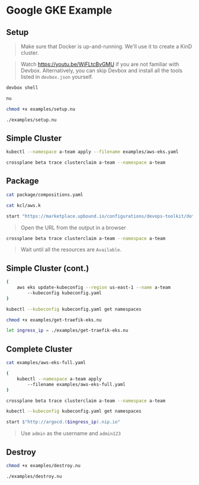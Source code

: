 # Google GKE Example

## Setup

> Make sure that Docker is up-and-running. We'll use it to create a KinD cluster.

> Watch https://youtu.be/WiFLtcBvGMU if you are not familiar with Devbox. Alternatively, you can skip Devbox and install all the tools listed in `devbox.json` yourself.

```sh
devbox shell

nu

chmod +x examples/setup.nu

./examples/setup.nu
```

## Simple Cluster

```sh
kubectl --namespace a-team apply --filename examples/aws-eks.yaml

crossplane beta trace clusterclaim a-team --namespace a-team
```

## Package

```sh
cat package/compositions.yaml

cat kcl/aws.k

start "https://marketplace.upbound.io/configurations/devops-toolkit/dot-kubernetes"
```

> Open the URL from the output in a browser

```sh
crossplane beta trace clusterclaim a-team --namespace a-team
```

> Wait until all the resources are `Available`.

## Simple Cluster (cont.)

```sh
(
    aws eks update-kubeconfig --region us-east-1 --name a-team
        --kubeconfig kubeconfig.yaml
)

kubectl --kubeconfig kubeconfig.yaml get namespaces

chmod +x examples/get-traefik-eks.nu

let ingress_ip = ./examples/get-traefik-eks.nu
```

## Complete Cluster

```sh
cat examples/aws-eks-full.yaml

(
    kubectl --namespace a-team apply
        --filename examples/aws-eks-full.yaml
)

crossplane beta trace clusterclaim a-team --namespace a-team

kubectl --kubeconfig kubeconfig.yaml get namespaces

start $"http://argocd.($ingress_ip).nip.io"
```

> Use `admin` as the username and `admin123`

## Destroy

```sh
chmod +x examples/destroy.nu

./examples/destroy.nu
```
